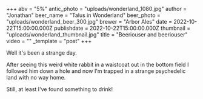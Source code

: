 +++
abv = "5%"
antic_photo = "uploads/wonderland_1080.jpg"
author = "Jonathan"
beer_name = "Talus in Wonderland"
beer_photo = "uploads/wonderland_beer_300.jpg"
brewer = "Arbor Ales"
date = 2022-10-22T15:00:00.000Z
publishdate = 2022-10-22T15:00:00.000Z
thumbnail = "uploads/wonderland_thumbnail.jpg"
title = "Beeriouser and beeriouser"
video = ""
_template = "post"
+++

Well it's been a strange day.

After seeing this weird white rabbit in a waistcoat out in the bottom field I followed him down a hole and now I'm trapped in a strange psychedelic land with no way home.

Still, at least I've found something to drink! 
